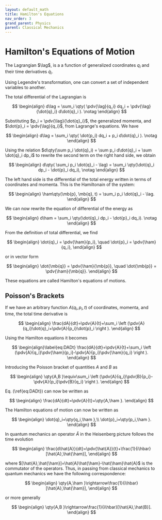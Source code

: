```yaml
---
layout: default_math
title: Hamilton's Equations
nav_order: 3
grand_parent: Physics
parent: Classical Mechanics
---
```


# Hamilton's Equations of Motion

The Lagrangian $\lag$, is a a function of generalized coordinates $q_i$ and their
time derivatives $\dot{q}_i$.

Using Legendre's transformation, one can convert a set of independent variables to another.

The total differential of the Lagrangian is

$$
\begin{align}
d\lag = \sum_i \qty( \pdv{\lag}{q_i} dq_i + \pdv{\lag}{\dot{q}_i} d\dot{q}_i ). \notag
\end{align}
$$

Substituting $p_i = \pdv{\lag}{\dot{q}_i}$, the generalized momenta, and
$\dot{p}_i = \pdv{\lag}{q_i}$, from Lagrange's equations. We have

$$
\begin{align}
d\lag = \sum_i \qty( \dot{p_i} dq_i + p_i d\dot{q}_i ). \notag
\end{align}
$$

Using the relation $d\qty(\sum p_i \dot{q}_i) = \sum p_i d\dot{q}_i + \sum \dot{q}_i dp_i$ to rewrite
the second term on the right hand side, we obtain

$$
\begin{align}
d\qty( \sum_i p_i \dot{q}_i - \lag) = \sum_i \qty(\dot{q}_i dp_i - \dot{p}_i dq_i), \notag
\end{align}
$$

The left hand side is the differential of the total energy written in terms of
coordinates and momenta. This is the Hamiltonain of the system:

$$
\begin{align}
\ham\qty(\mb{p}, \mb{q}, t) = \sum_i p_i \dot{q}_i - \lag.
\end{align}
$$

We can now rewrite the equation of differential of the energy as

$$
\begin{align}
d\ham = \sum_i \qty(\dot{q}_i dp_i - \dot{p}_i dq_i). \notag
\end{align}
$$


From the definition of total differential, we find

$$
\begin{align}
\dot{q}_i = \pdv{\ham}{p_i}, \quad \dot{p}_i = \pdv{\ham}{q_i},
\end{align}
$$

or in vector form

$$
\begin{align}
\dot{\mb{q}} = \pdv{\ham}{\mb{p}}, \quad \dot{\mb{p}} = \pdv{\ham}{\mb{q}}.
\end{align}
$$

These equations are called Hamilton's equations of motions.

## Poisson's Brackets
If we have an arbitrary function $A(q_i,p_i,t)$ of coordinates, momenta,
and time, the total time derivative is

$$
\begin{align}
\frac{dA}{dt}=\pdv{A}{t}+\sum_i \left (\pdv{A}{q_i}\dot{q}_i+\pdv{A}{p_i}\dot{p}_i \right ).
\end{align}
$$

Using the Hamilton equations it becomes

$$
\begin{align}\label{eq:DADt}
\frac{dA}{dt}=\pdv{A}{t}+\sum_i \left (\pdv{A}{q_i}\pdv{\ham}{p_i}-\pdv{A}{p_i}\pdv{\ham}{q_i} \right ).
\end{align}
$$

Introducing the Poisson bracket of quantities $A$ and $B$ as

$$
\begin{align}
\qty{A,B }\equiv\sum_i \left (\pdv{A}{q_i}\pdv{B}{p_i}-\pdv{A}{p_i}\pdv{B}{q_i} \right ).
\end{align}
$$

Eq. (\ref{eq:DADt}) can now be written as

$$
\begin{align}
\frac{dA}{dt}=\pdv{A}{t}+\qty{A,\ham }.
\end{align}
$$

The Hamilton equations of motion can now be written as

$$
\begin{align}
\dot{q}_i=\qty{q_i,\ham },\\
\dot{p}_i=\qty{p_i,\ham }.
\end{align}
$$

In quantum mechanics an operator $\hat{A}$ in the Heisenberg picture follows
the time evolution

$$
\begin{align}
\frac{d\hat{A}}{dt}=\pdv{\hat{A}}{t}+\frac{1}{i\hbar}[\hat{A},\hat{\ham}],
\end{align}
$$


where $[\hat{A},\hat{\ham}]=\hat{A}\hat{\ham}-\hat{\ham}\hat{A}$
is the commutator of the operators. Thus, in passing from classical mechanics
to quantum mechanics we have the following correspondence:

$$
\begin{align}
 \qty{A,\ham }\rightarrow\frac{1}{i\hbar}[\hat{A},\hat{\ham}],
\end{align}
$$

or more generally

$$
\begin{align}
 \qty{A,B }\rightarrow\frac{1}{i\hbar}[\hat{A},\hat{B}].
\end{align}
$$
